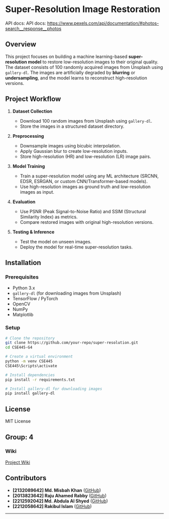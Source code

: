 # Super-Resolution Image Restoration

API docs: API docs: https://www.pexels.com/api/documentation/#photos-search__response__photos

## Overview

This project focuses on building a machine learning-based **super-resolution model** to restore low-resolution images to their original quality. The dataset consists of 100 randomly acquired images from Unsplash using `gallery-dl`. The images are artificially degraded by **blurring** or **undersampling**, and the model learns to reconstruct high-resolution versions.

## Project Workflow

1. **Dataset Collection**

   - Download 100 random images from Unsplash using `gallery-dl`.
   - Store the images in a structured dataset directory.

2. **Preprocessing**

   - Downsample images using bicubic interpolation.
   - Apply Gaussian blur to create low-resolution inputs.
   - Store high-resolution (HR) and low-resolution (LR) image pairs.

3. **Model Training**

   - Train a super-resolution model using any ML architecture (SRCNN, EDSR, ESRGAN, or custom CNN/Transformer-based models).
   - Use high-resolution images as ground truth and low-resolution images as input.

4. **Evaluation**

   - Use PSNR (Peak Signal-to-Noise Ratio) and SSIM (Structural Similarity Index) as metrics.
   - Compare restored images with original high-resolution versions.

5. **Testing & Inference**
   - Test the model on unseen images.
   - Deploy the model for real-time super-resolution tasks.

## Installation

### Prerequisites

- Python 3.x
- `gallery-dl` (for downloading images from Unsplash)
- TensorFlow / PyTorch
- OpenCV
- NumPy
- Matplotlib

### Setup

```bash
# Clone the repository
git clone https://github.com/your-repo/super-resolution.git
cd CSE445-G4

# Create a virtual environment
python -m venv CSE445
CSE445\Scripts\activate

# Install dependencies
pip install -r requirements.txt

# Install gallery-dl for downloading images
pip install gallery-dl
```

## License

MIT License

## Group: 4

### Wiki

[Project Wiki](<[https://github.com/MisbahKhan0009/CSE445-G4](https://github.com/MisbahKhan0009/CSE445-G4/wiki)>)

## Contributors

- **[2132089642] Md. Misbah Khan** ([GitHub](https://github.com/MisbahKhan0009/))
- **[2013823642] Raju Ahamed Rabby** ([GitHub](https://github.com/ahamedrabby123))
- **[2212592042] Md. Abdula Al Shyed** ([GitHub](https://github.com/AbdulaAlShyed-2212592042))
- **[2212058642] Rakibul Islam** ([GitHub](https://github.com/Rakib-28169-islam))

---
